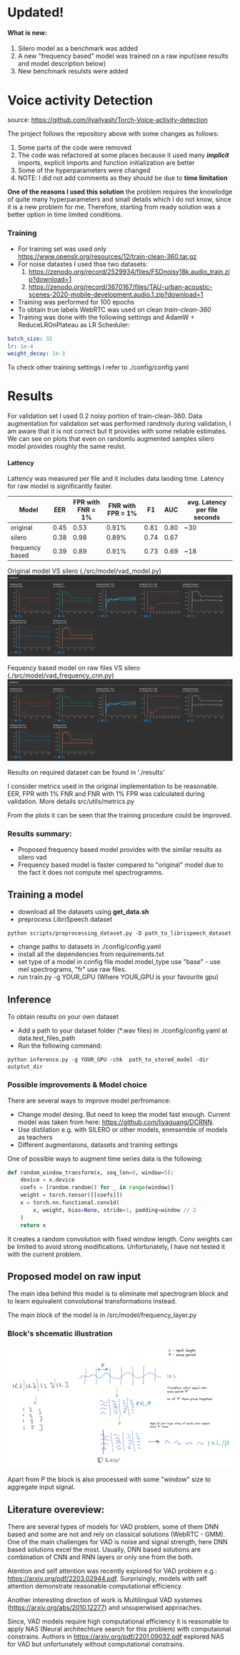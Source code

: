 #  Updated!
#### What is new:
1. Silero model as a benchmark was added
2. A new "frequency based" model was trained on a raw input(see results and model description below)
3. New benchmark resulsts were added


# Voice activity Detection

source: https://github.com/ilyailyash/Torch-Voice-activity-detection

The project follows the repository above with some changes as follows:

1. Some parts of the code were removed
2. The code was refactored at some places because it used many **_implicit_** imports, explicit imports and function initialization are better
3. Some of the hyperparameters were changed
4. NOTE: I did not add comments as they should be due to **time limitation**

**One of the reasons I used this solution** the problem requires the knowlodge of quite many hyperparameters and small details which I do not know, since it is a new problem for me.
Therefore, starting from ready solution was a better option in time limited conditions.

### Training

- For training set was used only https://www.openslr.org/resources/12/train-clean-360.tar.gz
- For noise datastes I used thse two datasets:
  1. https://zenodo.org/record/2529934/files/FSDnoisy18k.audio_train.zip?download=1
  2. https://zenodo.org/record/3670167/files/TAU-urban-acoustic-scenes-2020-mobile-development.audio.1.zip?download=1
- Training was performed for 100 epochs
- To obtain true labels WebRTC was used on clean _train-clean-360_
- Training was done with the following settings and AdamW + ReduceLROnPlateau as LR Scheduler:

```yaml
batch_size: 32
lr: 1e-4
weight_decay: 1e-3
```

To check other training settings I refer to ./config/config.yaml

# Results

For validation set I used 0.2 noisy portion of train-clean-360.
Data augmentation for validation set was performed randmoly during validation, I am aware that it is not correct but It provides with some reliable estimates. We can see on plots that even on randomlu augmented samples silero model provides roughly the same reulst.
#### Lattency
Lattency was measured per file and it includes data laoding time.
Latency for raw model is significantly faster.


| Model   | EER  | FPR with FNR = 1% | FNR with FPR = 1% | F1   | AUC  | avg. Latency per file seconds |
| ------- | ---- | ----------------- | ----------------- | ---- | ---- | ----------------------------- |
| original    | 0.45 | 0.53              | 0.91%             | 0.81 | 0.80 | ~30                           |
| silero  | 0.38 | 0.98              | 0.89%             | 0.74 | 0.67 |                               |
| frequency based | 0.39 | 0.89              | 0.91%             | 0.73 | 0.69 | ~18                           |


Original model VS silero (./src/model/vad_model.py)
![base vs silerj](/images/silero_base.png)

Fequency based model on raw files VS silero (./src/model/vad_frequency_cnn.py)
![base vs silerj](/images/silero_base.png)


Results on required dataset can be found in './results'

I consider metrics used in the original implementation to be reasonable. EER, FPR with 1% FNR and FNR with 1% FPR was calculated during validation. More details src/utils/metrics.py

From the plots it can be seen that the training procedure could be improved.

### Results summary:
- Proposed frequency based model provides with the similar results as silero vad
- Frequency based model is faster compared to "original" model due to the fact it does not compute mel spectrogramms.

## Training a model

- download all the datasets using **get_data.sh**
- preprocess LibriSpeech dataset

```
python scripts/preprocessing_dataset.py -D path_to_librispeech_dataset
```

- change paths to datasets in ./config/config.yaml
- install all the dependencies from requirements.txt
- set type of a model in config file model.model_type use "base" - use mel spectrograms, "fr" use raw files.
- run train.py -g YOUR_GPU (Where YOUR_GPU is your favourite gpu)

## Inference

To obtain results on your own dataset

- Add a path to your dataset folder (\*.wav files) in ./config/config.yaml at data.test_files_path
- Run the following command:

```
python inference.py -g YOUR_GPU -chk  path_to_stored_model -dir outptut_dir
```

### Possible improvements & Model choice

There are several ways to improve model perfromance:

- Change model desing. But need to keep the model fast enough.
  Current model was taken from here: https://github.com/liyaguang/DCRNN.
- Use distilation e.g. with SILERO or other models, enmsemble of models as teachers
- Different augmentaions, datasets and training settings

One of possible ways to augment time series data is the following:

```python
def random_window_transform(x, seq_len=0, window=5):
    device = x.device
    coefs = [random.random() for _ in range(window)]
    weight = torch.tensor([[coefs]])
    x = torch.nn.functional.conv1d(
        x, weight, bias=None, stride=1, padding=window // 2
    )
    return x
```

It creates a random convolution with fixed window length. Conv weights can be limited to avoid strong modifications. Unfortunately, I have not tested it with the current problem.

## Proposed model on raw input

The main idea behind this model is to eliminate mel spectrogram block and to learn equivalent convolutional transformations instead.

The main block of the model is in /src/model/frequency_layer.py 

### Block's shcematic illustration

![raw input modelj](/images/frmodel.png)

Apart from P the block is also processed with some "window" size to aggregate input signal.


## Literature overeview:

There are several types of models for VAD problem, some of them DNN based and some are not and rely on classical solutions (WebRTC - GMM). One of the main challenges for VAD is noise and signal strength, here DNN based solutions excel the most. Usually, DNN based solutions are combination of CNN and RNN layers or only one from the both.

Atention and self attention was recently explored for VAD problem e.g.:
https://arxiv.org/pdf/2203.02944.pdf. Surprisingly, models with self attention demonstrate reasonable computational efficiency.

Another interesting direction of work is Multilingual VAD systemes (https://arxiv.org/abs/2010.12277) and unsuperwised approaches.

Since, VAD models require high computational efficiency it is reasonable to apply NAS (Neural architechture search for this problem) with computaional constrains. Authors in https://arxiv.org/pdf/2201.09032.pdf explored NAS for VAD but unfortunately without computational constrains.

